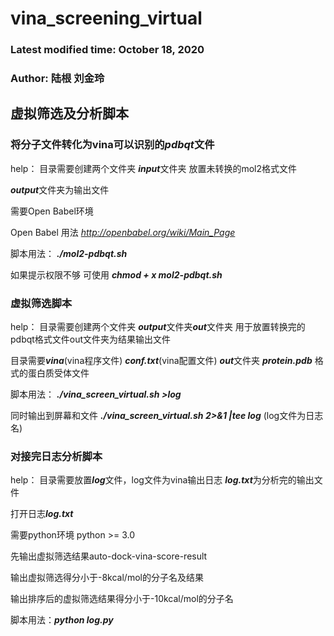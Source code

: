 # vina_screening_virtual
### Latest modified time: October 18, 2020
### Author:  陆根 刘金玲

## 虚拟筛选及分析脚本

### 将分子文件转化为vina可以识别的***pdbqt***文件

help： 目录需要创建两个文件夹 ***input***文件夹 放置未转换的mol2格式文件

***output***文件夹为输出文件

需要Open Babel环境

Open Babel 用法 *http://openbabel.org/wiki/Main_Page*  

脚本用法： ***./mol2-pdbqt.sh***  

如果提示权限不够 可使用 ***chmod + x mol2-pdbqt.sh***
  
### 虚拟筛选脚本

help： 目录需要创建两个文件夹 ***output***文件夹***out***文件夹 用于放置转换完的pdbqt格式文件out文件夹为结果输出文件  

目录需要***vina***(vina程序文件) ***conf.txt***(vina配置文件) ***out***文件夹  ***protein.pdb*** 格式的蛋白质受体文件 

脚本用法： ***./vina_screen_virtual.sh >log***

同时输出到屏幕和文件 ***./vina_screen_virtual.sh 2>&1 |tee log*** (log文件为日志名)
  
### 对接完日志分析脚本  

help： 目录需要放置***log***文件，log文件为vina输出日志 ***log.txt***为分析完的输出文件

打开日志***log.txt***    

需要python环境 python >= 3.0
 
先输出虚拟筛选结果auto-dock-vina-score-result

输出虚拟筛选得分小于-8kcal/mol的分子名及结果

输出排序后的虚拟筛选结果得分小于-10kcal/mol的分子名  

脚本用法：***python log.py***
 
